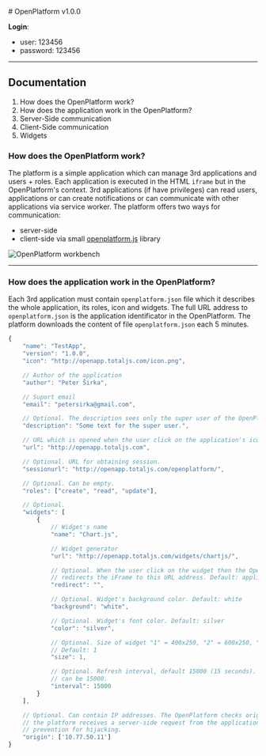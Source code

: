 # OpenPlatform v1.0.0

__Login__:
- user: 123456
- password: 123456

---

## Documentation

1. How does the OpenPlatform work?
2. How does the application work in the OpenPlatform?
3. Server-Side communication
4. Client-Side communication
5. Widgets

### How does the OpenPlatform work?

The platform is a simple application which can manage 3rd applications and users + roles. Each application is executed in the HTML `iframe` but in the OpenPlatform's context. 3rd applications (if have privileges) can read users, applications or can create notifications or can communicate with other applications via service worker. The platform offers two ways for communication:

- server-side
- client-side via small [openplatform.js](https://github.com/totaljs/openplatform/blob/master/public/v1/openplatform.js) library

![OpenPlatform workbench](https://www.totaljs.com/img/openplatform/openplatform-auth.png)

---

### How does the application work in the OpenPlatform?

Each 3rd application must contain `openplatform.json` file which it describes the whole application, its roles, icon and widgets. The full URL address to `openplatform.json` is the application identificator in the OpenPlatform. The platform downloads the content of file `openplatform.json` each 5 minutes.

```javascript
{
    "name": "TestApp",
    "version": "1.0.0",
    "icon": "http://openapp.totaljs.com/icon.png",

    // Author of the application
    "author": "Peter Širka",

    // Suport email
    "email": "petersirka@gmail.com",

    // Optional. The description sees only the super user of the OpenPlatform.
    "description": "Some text for the super user.",

    // URL which is opened when the user click on the application's icon
    "url": "http://openapp.totaljs.com",

    // Optional. URL for obtaining session.
    "sessionurl": "http://openapp.totaljs.com/openplatform/",

    // Optional. Can be empty.
    "roles": ["create", "read", "update"],

    // Optional.
    "widgets": [
        {
            // Widget's name
            "name": "Chart.js",

            // Widget generator
            "url": "http://openapp.totaljs.com/widgets/chartjs/",

            // Optional. When the user click on the widget then the OpenPlatform
            // redirects the iFrame to this URL address. Default: application "url"
            "redirect": "",

            // Optional. Widget's background color. Default: white
            "background": "white",

            // Optional. Widget's font color. Default: silver
            "color": "silver",

            // Optional. Size of widget "1" = 400x250, "2" = 600x250, "3" = 800x250.
            // Default: 1
            "size": 1,

            // Optional. Refresh interval, default 15000 (15 seconds). A minimal value
            // can be 15000.
            "interval": 15000
        }
    ],

    // Optional. Can contain IP addresses. The OpenPlatform checks origin IP when
    // the platform receives a server-side request from the application. It's simple
    // prevention for hijacking.
    "origin": ['10.77.50.11']
}
```
